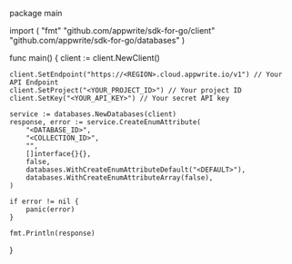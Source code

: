 package main

import (
    "fmt"
    "github.com/appwrite/sdk-for-go/client"
    "github.com/appwrite/sdk-for-go/databases"
)

func main() {
    client := client.NewClient()

    client.SetEndpoint("https://<REGION>.cloud.appwrite.io/v1") // Your API Endpoint
    client.SetProject("<YOUR_PROJECT_ID>") // Your project ID
    client.SetKey("<YOUR_API_KEY>") // Your secret API key

    service := databases.NewDatabases(client)
    response, error := service.CreateEnumAttribute(
        "<DATABASE_ID>",
        "<COLLECTION_ID>",
        "",
        []interface{}{},
        false,
        databases.WithCreateEnumAttributeDefault("<DEFAULT>"),
        databases.WithCreateEnumAttributeArray(false),
    )

    if error != nil {
        panic(error)
    }

    fmt.Println(response)
}
